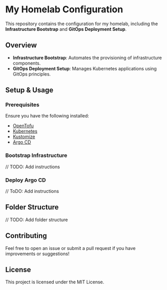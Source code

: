 # My Homelab Configuration

This repository contains the configuration for my homelab, including the **Infrastructure Bootstrap** and **GitOps Deployment Setup**.

## Overview

- **Infrastructure Bootstrap**: Automates the provisioning of infrastructure components.
- **GitOps Deployment Setup**: Manages Kubernetes applications using GitOps principles.

## Setup & Usage

### Prerequisites
Ensure you have the following installed:
- [OpenTofu](https://opentofu.org/)
- [Kubernetes](https://kubernetes.io/)
- [Kustomize](https://kubectl.docs.kubernetes.io/guides/introduction/kustomize/)
- [Argo CD](https://argo-cd.readthedocs.io/)

### Bootstrap Infrastructure
// TODO: Add instructions

### Deploy Argo CD
// ToDO: Add instructions
## Folder Structure
// TODO: Add folder structure

## Contributing
Feel free to open an issue or submit a pull request if you have improvements or suggestions!

## License
This project is licensed under the MIT License.